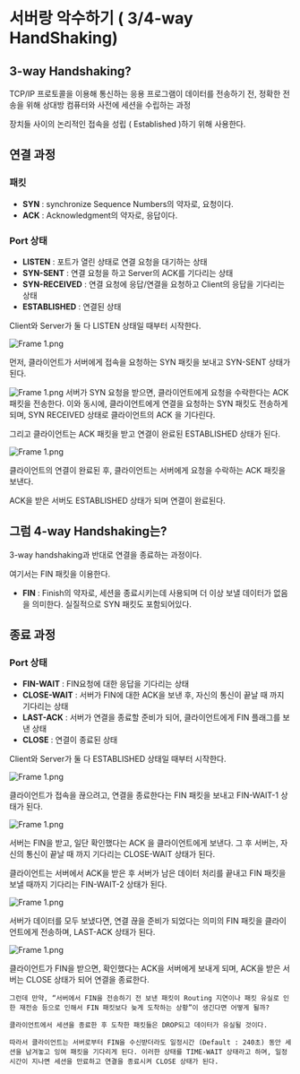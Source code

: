# 서버랑 악수하기 ( 3/4-way HandShaking)

## 3-way Handshaking?

TCP/IP 프로토콜을 이용해 통신하는 응용 프로그램이 데이터를 전송하기 전, 정확한 전송을 위해 
상대방 컴퓨터와 사전에 세션을 수립하는 과정

장치들 사이의 논리적인 접속을 성립 ( Established )하기 위해 사용한다.

## 연결 과정

### 패킷

- **SYN** : synchronize Sequence Numbers의 약자로, 요청이다.
- **ACK** : Acknowledgment의 약자로, 응답이다.

### Port 상태

- **LISTEN** : 포트가 열린 상태로 연결 요청을 대기하는 상태
- **SYN-SENT** : 연결 요청을 하고 Server의 ACK를 기다리는 상태
- **SYN-RECEIVED** : 연결 요청에 응답/연결을 요청하고 Client의 응답을 기다리는 상태
- **ESTABLISHED** : 연결된 상태

Client와 Server가 둘 다 LISTEN 상태일 때부터 시작한다.

![Frame 1.png](img/서버랑%20악수하기%20(3,4-way%20handshaking)/Frame_1.png)

먼저, 클라이언트가 서버에게 접속을 요청하는 SYN 패킷을 보내고 SYN-SENT 상태가 된다.

![Frame 1.png](img/서버랑%20악수하기%20(3,4-way%20handshaking)/Frame_1%201.png)
서버가 SYN 요청을 받으면, 클라이언트에게 요청을 수락한다는 ACK 패킷을 전송한다.
이와 동시에, 클라이언트에게 연결을 요청하는 SYN 패킷도 전송하게 되며, SYN RECEIVED 상태로 클라이언트의 ACK 을 기다린다.

그리고 클라이언트는 ACK 패킷을 받고 연결이 완료된 ESTABLISHED 상태가 된다.

![Frame 1.png](img/서버랑%20악수하기%20(3,4-way%20handshaking)/Frame_1%202.png)

클라이언트의 연결이 완료된 후, 클라이언트는 서버에게 요청을 수락하는 ACK 패킷을 보낸다.

ACK을 받은 서버도 ESTABLISHED 상태가 되며 연결이 완료된다.

## 그럼 4-way Handshaking는?

3-way handshaking과 반대로 연결을 종료하는 과정이다.

여기서는 FIN 패킷을 이용한다.

- **FIN** : Finish의 약자로, 세션을 종료시키는데 사용되며 더 이상 보낼 데이터가 없음을 의미한다.
실질적으로 SYN 패킷도 포함되어있다.

## 종료 과정

### Port 상태

- **FIN-WAIT** : FIN요청에 대한 응답을 기다리는 상태
- **CLOSE-WAIT** : 서버가 FIN에 대한 ACK을 보낸 후, 자신의 통신이 끝날 때 까지 기다리는 상태
- **LAST-ACK** : 서버가 연결을 종료할 준비가 되어, 클라이언트에게 FIN 플래그를 보낸 상태
- **CLOSE** : 연결이 종료된 상태

Client와 Server가 둘 다 ESTABLISHED 상태일 때부터 시작한다.

![Frame 1.png](img/서버랑%20악수하기%20(3,4-way%20handshaking)/Frame_1%203.png)

클라이언트가 접속을 끊으려고, 연결을 종료한다는 FIN 패킷을 보내고 FIN-WAIT-1 상태가 된다.

![Frame 1.png](img/서버랑%20악수하기%20(3,4-way%20handshaking)/Frame_1%204.png)

서버는 FIN을 받고, 일단 확인했다는 ACK 을 클라이언트에게 보낸다. 그 후 서버는, 자신의 통신이 끝날 때 까지 기다리는 CLOSE-WAIT 상태가 된다.

클라이언트는 서버에서 ACK을 받은 후 서버가 남은 데이터 처리를 끝내고 FIN 패킷을 보낼 때까지 기다리는 FIN-WAIT-2 상태가 된다.

![Frame 1.png](img/서버랑%20악수하기%20(3,4-way%20handshaking)/Frame_1%205.png)

서버가 데이터를 모두 보냈다면, 연결 끊을 준비가 되었다는 의미의 FIN 패킷을 클라이언트에게 전송하며, LAST-ACK 상태가 된다.

![Frame 1.png](img/서버랑%20악수하기%20(3,4-way%20handshaking)/Frame_1%206.png)

클라이언트가 FIN을 받으면, 확인했다는 ACK을 서버에게 보내게 되며, ACK을 받은 서버는 CLOSE 상태가 되어 연결을 종료한다.

```
그런데 만약, “서버에서 FIN을 전송하기 전 보낸 패킷이 Routing 지연이나 패킷 유실로 인한 재전송 등으로 인해서 FIN 패킷보다 늦게 도착하는 상황”이 생긴다면 어떻게 될까?

클라이언트에서 세션을 종료한 후 도착한 패킷들은 DROP되고 데이터가 유실될 것이다.

따라서 클라이언트는 서버로부터 FIN을 수신받더라도 일정시간 (Default : 240초) 동안 세션을 남겨놓고 잉여 패킷을 기다리게 된다. 이러한 상태를 TIME-WAIT 상태라고 하며, 일정 시간이 지나면 세션을 만료하고 연결을 종료시켜 CLOSE 상태가 된다.
```